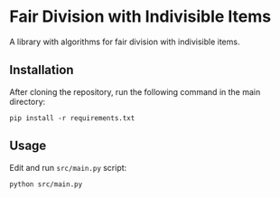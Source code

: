 # Fair Division with Indivisible Items

A library with algorithms for fair division with indivisible items.

## Installation
After cloning the repository, run the following command in the main directory:

    pip install -r requirements.txt


## Usage
Edit and run `src/main.py` script:

    python src/main.py